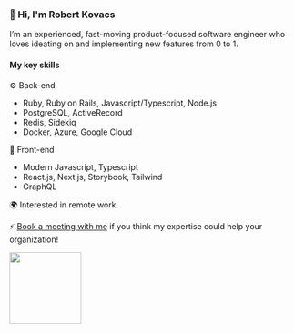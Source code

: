 ### 👋 Hi, I'm Robert Kovacs

I’m an experienced, fast-moving product-focused software engineer who loves ideating on and implementing new features from 0 to 1.

#### My key skills

⚙️  Back-end

- Ruby, Ruby on Rails, Javascript/Typescript, Node.js
- PostgreSQL, ActiveRecord
- Redis, Sidekiq
- Docker, Azure, Google Cloud

💎  Front-end

- Modern Javascript, Typescript
- React.js, Next.js, Storybook, Tailwind
- GraphQL

🌍  Interested in remote work.

⚡️  [Book a meeting with me](https://cal.com/robikovacs/30min) if you think my expertise could help your organization!

<img src="https://octodex.github.com/images/daftpunktocat-thomas.gif" height="126px" width="126px">

[website]: https://robikovacs.dev
[twitter]: https://twitter.com/robi_kovacs
[linkedin]: https://www.linkedin.com/in/rikovacs/
